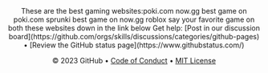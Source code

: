<header>
  These are the best gaming websites:poki.com now.gg 
   best game on poki.com sprunki
  best game on now.gg roblox
  say your favorite game on both these websites down in the link below
  Get help: [Post in our discussion board](https://github.com/orgs/skills/discussions/categories/github-pages) &bull; [Review the GitHub status page](https://www.githubstatus.com/)

&copy; 2023 GitHub &bull; [Code of Conduct](https://www.contributor-covenant.org/version/2/1/code_of_conduct/code_of_conduct.md) &bull; [MIT License](https://gh.io/mit)
